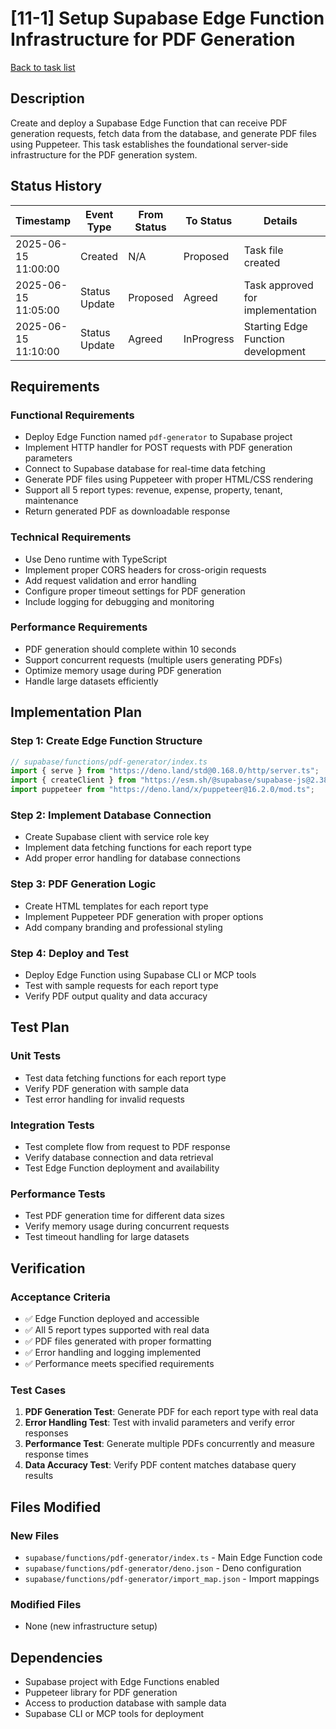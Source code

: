 # [11-1] Setup Supabase Edge Function Infrastructure for PDF Generation

[Back to task list](mdc:tasks.md)

## Description

Create and deploy a Supabase Edge Function that can receive PDF generation requests, fetch data from the database, and generate PDF files using Puppeteer. This task establishes the foundational server-side infrastructure for the PDF generation system.

## Status History

| Timestamp | Event Type | From Status | To Status | Details | User |
|-----|---|----|-----|---|---|
| 2025-06-15 11:00:00 | Created | N/A | Proposed | Task file created | AI_Agent |
| 2025-06-15 11:05:00 | Status Update | Proposed | Agreed | Task approved for implementation | User |
| 2025-06-15 11:10:00 | Status Update | Agreed | InProgress | Starting Edge Function development | AI_Agent |

## Requirements

### Functional Requirements
- Deploy Edge Function named `pdf-generator` to Supabase project
- Implement HTTP handler for POST requests with PDF generation parameters
- Connect to Supabase database for real-time data fetching
- Generate PDF files using Puppeteer with proper HTML/CSS rendering
- Support all 5 report types: revenue, expense, property, tenant, maintenance
- Return generated PDF as downloadable response

### Technical Requirements
- Use Deno runtime with TypeScript
- Implement proper CORS headers for cross-origin requests
- Add request validation and error handling
- Configure proper timeout settings for PDF generation
- Include logging for debugging and monitoring

### Performance Requirements
- PDF generation should complete within 10 seconds
- Support concurrent requests (multiple users generating PDFs)
- Optimize memory usage during PDF generation
- Handle large datasets efficiently

## Implementation Plan

### Step 1: Create Edge Function Structure
```typescript
// supabase/functions/pdf-generator/index.ts
import { serve } from "https://deno.land/std@0.168.0/http/server.ts";
import { createClient } from "https://esm.sh/@supabase/supabase-js@2.38.4";
import puppeteer from "https://deno.land/x/puppeteer@16.2.0/mod.ts";
```

### Step 2: Implement Database Connection
- Create Supabase client with service role key
- Implement data fetching functions for each report type
- Add proper error handling for database connections

### Step 3: PDF Generation Logic
- Create HTML templates for each report type
- Implement Puppeteer PDF generation with proper options
- Add company branding and professional styling

### Step 4: Deploy and Test
- Deploy Edge Function using Supabase CLI or MCP tools
- Test with sample requests for each report type
- Verify PDF output quality and data accuracy

## Test Plan

### Unit Tests
- Test data fetching functions for each report type
- Verify PDF generation with sample data
- Test error handling for invalid requests

### Integration Tests
- Test complete flow from request to PDF response
- Verify database connection and data retrieval
- Test Edge Function deployment and availability

### Performance Tests
- Test PDF generation time for different data sizes
- Verify memory usage during concurrent requests
- Test timeout handling for large datasets

## Verification

### Acceptance Criteria
- ✅ Edge Function deployed and accessible
- ✅ All 5 report types supported with real data
- ✅ PDF files generated with proper formatting
- ✅ Error handling and logging implemented
- ✅ Performance meets specified requirements

### Test Cases
1. **PDF Generation Test**: Generate PDF for each report type with real data
2. **Error Handling Test**: Test with invalid parameters and verify error responses
3. **Performance Test**: Generate multiple PDFs concurrently and measure response times
4. **Data Accuracy Test**: Verify PDF content matches database query results

## Files Modified

### New Files
- `supabase/functions/pdf-generator/index.ts` - Main Edge Function code
- `supabase/functions/pdf-generator/deno.json` - Deno configuration
- `supabase/functions/pdf-generator/import_map.json` - Import mappings

### Modified Files
- None (new infrastructure setup)

## Dependencies

- Supabase project with Edge Functions enabled
- Puppeteer library for PDF generation
- Access to production database with sample data
- Supabase CLI or MCP tools for deployment 